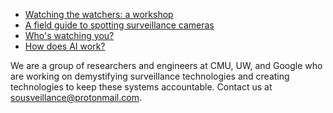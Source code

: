 * [Watching the watchers: a workshop](workshop.md)
* [A field guide to spotting surveillance cameras](field-guide.md)
* [Who's watching you?](whos-watching.md)
* [How does AI work?](ai-intro.md)

We are a group of researchers and engineers at CMU, UW, and Google who are working on demystifying surveillance technologies and creating technologies to keep these systems accountable. Contact us at sousveillance@protonmail.com.
